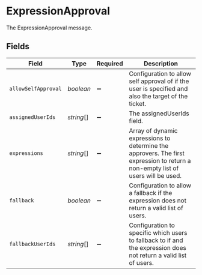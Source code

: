 # ExpressionApproval

The ExpressionApproval message.


## Fields

| Field                                                                                                                            | Type                                                                                                                             | Required                                                                                                                         | Description                                                                                                                      |
| -------------------------------------------------------------------------------------------------------------------------------- | -------------------------------------------------------------------------------------------------------------------------------- | -------------------------------------------------------------------------------------------------------------------------------- | -------------------------------------------------------------------------------------------------------------------------------- |
| `allowSelfApproval`                                                                                                              | *boolean*                                                                                                                        | :heavy_minus_sign:                                                                                                               | Configuration to allow self approval of if the user is specified and also the target of the ticket.                              |
| `assignedUserIds`                                                                                                                | *string*[]                                                                                                                       | :heavy_minus_sign:                                                                                                               | The assignedUserIds field.                                                                                                       |
| `expressions`                                                                                                                    | *string*[]                                                                                                                       | :heavy_minus_sign:                                                                                                               | Array of dynamic expressions to determine the approvers.  The first expression to return a non-empty list of users will be used. |
| `fallback`                                                                                                                       | *boolean*                                                                                                                        | :heavy_minus_sign:                                                                                                               | Configuration to allow a fallback if the expression does not return a valid list of users.                                       |
| `fallbackUserIds`                                                                                                                | *string*[]                                                                                                                       | :heavy_minus_sign:                                                                                                               | Configuration to specific which users to fallback to if and the expression does not return a valid list of users.                |